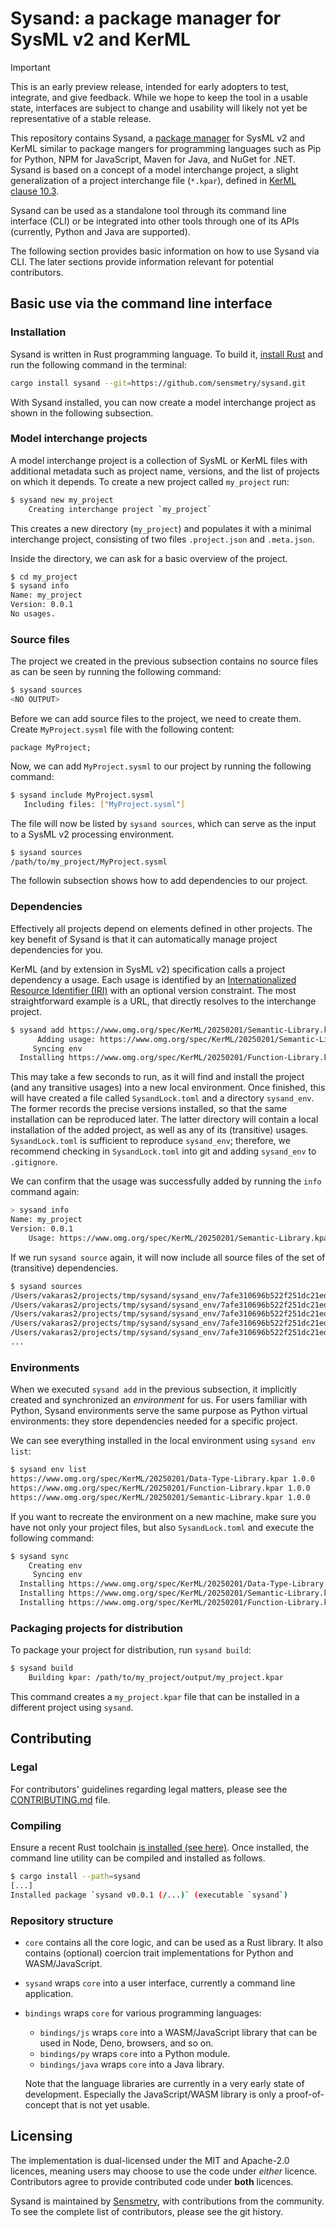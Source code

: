 # Sysand: a package manager for SysML v2 and KerML

> [!important]
> This is an early preview release, intended for early adopters
> to test, integrate, and give feedback. While we hope to keep the tool in a
> usable state, interfaces are subject to change and usability will likely not
> yet be representative of a stable release.

This repository contains Sysand, a [package
manager](https://en.wikipedia.org/wiki/Package_manager) for SysML v2 and KerML
similar to package mangers for programming languages such as Pip for Python, NPM
for JavaScript, Maven for Java, and NuGet for .NET. Sysand is based on a concept
of a model interchange project, a slight generalization of a project interchange
file (`*.kpar`), defined in [KerML clause
10.3](https://www.omg.org/spec/KerML/1.0/Beta4/PDF#page=428).

Sysand can be used as a standalone tool through its command line interface (CLI)
or be integrated into other tools through one of its APIs (currently, Python and
Java are supported).

The following section provides basic information on how to use Sysand via CLI.
The later sections provide information relevant for potential contributors.

## Basic use via the command line interface

### Installation

Sysand is written in Rust programming language. To build it, [install
Rust](https://www.rust-lang.org/tools/install) and run the following command in
the terminal:

```bash
cargo install sysand --git=https://github.com/sensmetry/sysand.git
```

With Sysand installed, you can now create a model interchange project as shown
in the following subsection.

### Model interchange projects

A model interchange project is a collection of SysML or KerML files with
additional metadata such as project name, versions, and the list of projects on
which it depends. To create a new project called `my_project` run:

```bash
$ sysand new my_project
    Creating interchange project `my_project`
```

This creates a new directory (`my_project`) and populates it with a minimal
interchange project, consisting of two files `.project.json` and `.meta.json`.

Inside the directory, we can ask for a basic overview of the project.

```bash
$ cd my_project
$ sysand info
Name: my_project
Version: 0.0.1
No usages.
```

### Source files

The project we created in the previous subsection contains no source files as
can be seen by running the following command:

```bash
$ sysand sources
<NO OUTPUT>
```

Before we can add source files to the project, we need to create them. Create
`MyProject.sysml` file with the following content:

```sysml
package MyProject;
```

Now, we can add `MyProject.sysml` to our project by running the following
command:

```bash
$ sysand include MyProject.sysml
   Including files: ["MyProject.sysml"]
```

The file will now be listed by `sysand sources`, which can serve as the input
to a SysML v2 processing environment.

```bash
$ sysand sources
/path/to/my_project/MyProject.sysml
```

The followin subsection shows how to add dependencies to our project.

### Dependencies

Effectively all projects depend on elements defined in other projects. The key
benefit of Sysand is that it can automatically manage project dependencies for
you.

KerML (and by extension in SysML v2) specification calls a project dependency a
usage. Each usage is identified by an [Internationalized Resource Identifier
(IRI)](https://en.wikipedia.org/wiki/Internationalized_Resource_Identifier) with
an optional version constraint. The most straightforward example is a URL, that
directly resolves to the interchange project.

```bash
$ sysand add https://www.omg.org/spec/KerML/20250201/Semantic-Library.kpar
      Adding usage: https://www.omg.org/spec/KerML/20250201/Semantic-Library.kpar
     Syncing env
  Installing https://www.omg.org/spec/KerML/20250201/Function-Library.kpar 1.0.0
```

This may take a few seconds to run, as it will find and install the project (and
any transitive usages) into a new local environment. Once finished, this will
have created a file called `SysandLock.toml` and a directory `sysand_env`. The
former records the precise versions installed, so that the same installation can
be reproduced later. The latter directory will contain a local installation of
the added project, as well as any of its (transitive) usages. `SysandLock.toml`
is sufficient to reproduce `sysand_env`; therefore, we recommend checking in
`SysandLock.toml` into git and adding `sysand_env` to `.gitignore`.

We can confirm that the usage was successfully added by running the `info`
command again:

```bash
> sysand info
Name: my_project
Version: 0.0.1
    Usage: https://www.omg.org/spec/KerML/20250201/Semantic-Library.kpar
```

If we run `sysand source` again, it will now include all source files of the
set of (transitive) dependencies.

```bash
$ sysand sources
/Users/vakaras2/projects/tmp/sysand/sysand_env/7afe310696b522f251dc21ed6086ac4b50a663969fd1a49aa0aa2103d2a674ad/1.0.0.kpar/Metaobjects.kerml
/Users/vakaras2/projects/tmp/sysand/sysand_env/7afe310696b522f251dc21ed6086ac4b50a663969fd1a49aa0aa2103d2a674ad/1.0.0.kpar/Performances.kerml
/Users/vakaras2/projects/tmp/sysand/sysand_env/7afe310696b522f251dc21ed6086ac4b50a663969fd1a49aa0aa2103d2a674ad/1.0.0.kpar/Links.kerml
/Users/vakaras2/projects/tmp/sysand/sysand_env/7afe310696b522f251dc21ed6086ac4b50a663969fd1a49aa0aa2103d2a674ad/1.0.0.kpar/SpatialFrames.kerml
/Users/vakaras2/projects/tmp/sysand/sysand_env/7afe310696b522f251dc21ed6086ac4b50a663969fd1a49aa0aa2103d2a674ad/1.0.0.kpar/Clocks.kerml
...
```

### Environments

When we executed `sysand add` in the previous subsection, it implicitly created
and synchronized an *environment* for us. For users familiar with Python, Sysand
environments serve the same purpose as Python virtual environments: they store
dependencies needed for a specific project.

We can see everything installed in the local environment using `sysand env
list`:

```bash
$ sysand env list
https://www.omg.org/spec/KerML/20250201/Data-Type-Library.kpar 1.0.0
https://www.omg.org/spec/KerML/20250201/Function-Library.kpar 1.0.0
https://www.omg.org/spec/KerML/20250201/Semantic-Library.kpar 1.0.0
```

If you want to recreate the environment on a new machine, make sure you have not
only your project files, but also `SysandLock.toml` and execute the following
command:

```bash
$ sysand sync
    Creating env
     Syncing env
  Installing https://www.omg.org/spec/KerML/20250201/Data-Type-Library.kpar 1.0.0
  Installing https://www.omg.org/spec/KerML/20250201/Semantic-Library.kpar 1.0.0
  Installing https://www.omg.org/spec/KerML/20250201/Function-Library.kpar 1.0.0
```

### Packaging projects for distribution

To package your project for distribution, run `sysand build`:

```bash
$ sysand build
    Building kpar: /path/to/my_project/output/my_project.kpar
```

This command creates a `my_project.kpar` file that can be installed in a
different project using `sysand`.

## Contributing

### Legal

For contributors' guidelines regarding legal matters, please see the
[CONTRIBUTING.md](CONTRIBUTING.md) file.

### Compiling

Ensure a recent Rust toolchain [is installed (see
here)](https://www.rust-lang.org/tools/install). Once installed, the command
line utility can be compiled and installed as follows.

```bash
$ cargo install --path=sysand
[...]
Installed package `sysand v0.0.1 (/...)` (executable `sysand`)
```

### Repository structure

- `core` contains all the core logic, and can be used as a Rust library. It also
  contains (optional) coercion trait implementations for Python and
  WASM/JavaScript.
- `sysand` wraps `core` into a user interface, currently a command line
  application.
- `bindings` wraps `core` for various programming languages:

  - `bindings/js` wraps `core` into a WASM/JavaScript library that can be used
    in Node, Deno, browsers, and so on.
  - `bindings/py` wraps `core` into a Python module.
  - `bindings/java` wraps `core` into a Java library.

  Note that the language libraries are currently in a very early state of
  development. Especially the JavaScript/WASM library is only a proof-of-concept
  that is not yet usable.

## Licensing

The implementation is dual-licensed under the MIT and Apache-2.0 licences,
meaning users may choose to use the code under *either* licence. Contributors
agree to provide contributed code under **both** licences.

Sysand is maintained by [Sensmetry](https://www.sensmetry.com), with
contributions from the community. To see the complete list of contributors,
please see the git history.
